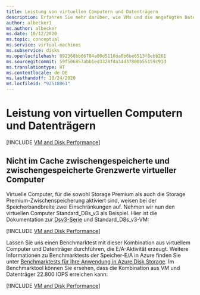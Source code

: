 ```yaml
---
title: Leistung von virtuellen Computern und Datenträgern
description: Erfahren Sie mehr darüber, wie VMs und die angefügten Datenträger im Hinblick auf die Leistung zusammenarbeiten.
author: albecker1
ms.author: albecker
ms.date: 10/12/2020
ms.topic: conceptual
ms.service: virtual-machines
ms.subservice: disks
ms.openlocfilehash: 092368bb66784a00d5116da0b6be6513f8ebb261
ms.sourcegitcommit: 59f506857abb1ed3328fda34d37800b55159c91d
ms.translationtype: HT
ms.contentlocale: de-DE
ms.lasthandoff: 10/24/2020
ms.locfileid: "92518061"
---
```

# <a name="virtual-machine-and-disk-performance"></a>Leistung von virtuellen Computern und Datenträgern
[!INCLUDE [VM and Disk Performance](../../../includes/virtual-machine-disk-performance.md)]

## <a name="virtual-machine-uncached-vs-cached-limits"></a>Nicht im Cache zwischengespeicherte und zwischengespeicherte Grenzwerte virtueller Computer
Virtuelle Computer, für die sowohl Storage Premium als auch die Storage Premium-Zwischenspeicherung aktiviert sind, weisen bei der Speicherbandbreite zwei Einschränkungen auf. Nehmen wir nun den virtuellen Computer Standard_D8s_v3 als Beispiel. Hier ist die Dokumentation zur [Dsv3-Serie](../dv3-dsv3-series.md) und Standard_D8s_v3-VM:

[!INCLUDE [VM and Disk Performance](../../../includes/virtual-machine-disk-performance-2.md)]

Lassen Sie uns einen Benchmarktest mit dieser Kombination aus virtuellem Computer und Datenträger durchführen, die E/A-Aktivität erzeugt. Weitere Informationen zu Benchmarktests der Speicher-E/A in Azure finden Sie unter [Benchmarktests für Ihre Anwendung in Azure Disk Storage](disks-benchmarks.md). Im Benchmarktool können Sie ersehen, dass die Kombination aus VM und Datenträger 22.800 IOPS erreichen kann:

[!INCLUDE [VM and Disk Performance](../../../includes/virtual-machine-disk-performance-3.md)]

